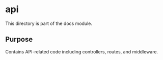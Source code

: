 # api

This directory is part of the docs module.

## Purpose

Contains API-related code including controllers, routes, and middleware.
